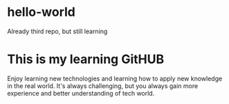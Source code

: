 # hello-world
Already third repo, but still learning

# This is my learning GitHUB 
Enjoy learning new technologies and learning how to apply new knowledge in the real world.
It's always challenging, but you always gain more experience and better understanding of tech world.
